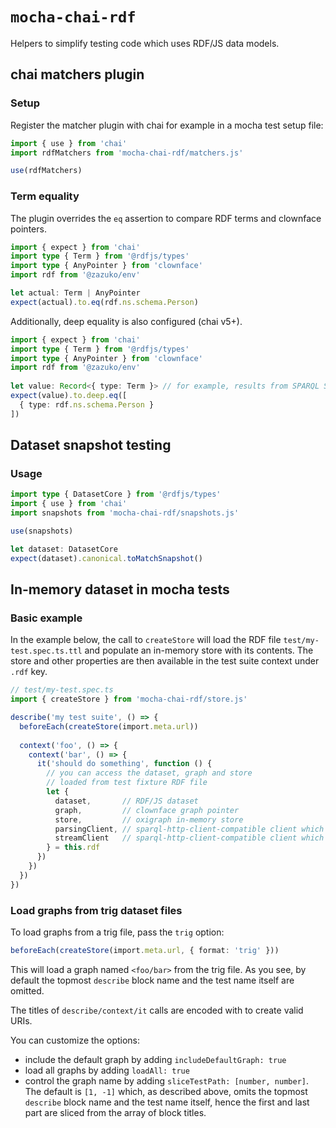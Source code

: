 # `mocha-chai-rdf`

Helpers to simplify testing code which uses RDF/JS data models.

## chai matchers plugin

### Setup

Register the matcher plugin with chai for example in a mocha test setup file:

```js
import { use } from 'chai'
import rdfMatchers from 'mocha-chai-rdf/matchers.js'

use(rdfMatchers)
```

### Term equality

The plugin overrides the `eq` assertion to compare RDF terms and clownface pointers.

```ts
import { expect } from 'chai'
import type { Term } from '@rdfjs/types'
import type { AnyPointer } from 'clownface'
import rdf from '@zazuko/env'

let actual: Term | AnyPointer
expect(actual).to.eq(rdf.ns.schema.Person)
```

Additionally, deep equality is also configured (chai v5+).

```ts
import { expect } from 'chai'
import type { Term } from '@rdfjs/types'
import type { AnyPointer } from 'clownface'
import rdf from '@zazuko/env'
  
let value: Record<{ type: Term }> // for example, results from SPARQL SELECT
expect(value).to.deep.eq([
  { type: rdf.ns.schema.Person }
])
```

## Dataset snapshot testing

### Usage

```ts
import type { DatasetCore } from '@rdfjs/types'
import { use } from 'chai'
import snapshots from 'mocha-chai-rdf/snapshots.js'

use(snapshots)

let dataset: DatasetCore
expect(dataset).canonical.toMatchSnapshot()
```

## In-memory dataset in mocha tests

### Basic example

In the example below, the call to `createStore` will load the RDF file `test/my-test.spec.ts.ttl` and populate an in-memory store with its contents. The store and other properties are then available in the test suite context under `.rdf` key.

```ts
// test/my-test.spec.ts
import { createStore } from 'mocha-chai-rdf/store.js'

describe('my test suite', () => {
  beforeEach(createStore(import.meta.url))
  
  context('foo', () => {
    context('bar', () => {
      it('should do something', function () {
        // you can access the dataset, graph and store
        // loaded from test fixture RDF file
        let { 
          dataset,       // RDF/JS dataset
          graph,         // clownface graph pointer
          store,         // oxigraph in-memory store
          parsingClient, // sparql-http-client-compatible client which returns parsed results
          streamClient   // sparql-http-client-compatible client which stream results
        } = this.rdf
      })
    })
  })
})
```

### Load graphs from trig dataset files

To load graphs from a trig file, pass the `trig` option:

```ts
beforeEach(createStore(import.meta.url, { format: 'trig' }))
```

This will load a graph named `<foo/bar>` from the trig file. As you see, by default the topmost `describe` block name and the test name itself are omitted.

The titles of `describe/context/it` calls are encoded with to create valid URIs.

You can customize the options:
- include the default graph by adding `includeDefaultGraph: true`
- load all graphs by adding `loadAll: true`
- control the graph name by adding `sliceTestPath: [number, number]`. The default is `[1, -1]` which, as described above, omits the topmost `describe` block name and the test name itself, hence the first and last part are sliced from the array of block titles.
